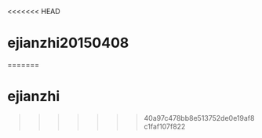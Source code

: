 <<<<<<< HEAD
# ejianzhi20150408
=======
# ejianzhi
>>>>>>> 40a97c478bb8e513752de0e19af8c1faf107f822
